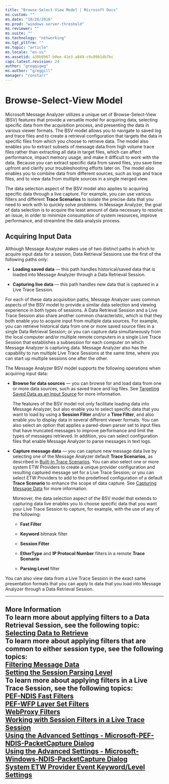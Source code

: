 ```yaml
---
title: "Browse-Select-View Model | Microsoft Docs"
ms.custom: ""
ms.date: "10/26/2016"
ms.prod: "windows-server-threshold"
ms.reviewer: ""
ms.suite: ""
ms.technology: "networking"
ms.tgt_pltfrm: ""
ms.topic: "article"
ms.locale: "en-us"
ms.assetid: a30b8967-b0ee-41e3-a849-c9c89b1db7bc
caps.latest.revision: 24
author: "greggigwg"
ms.author: "greggill"
manager: "ronstarr"
---
```

# Browse-Select-View Model
Microsoft Message Analyzer utilizes a unique set of Browse-Select-View (BSV) features that provide a versatile model for acquiring data, selecting specific data from the acquisition process, and presenting the data in various viewer formats. The BSV model allows you to navigate to saved log and trace files and to create a retrieval configuration that targets the data in specific files from which you choose to retrieve data. The model also enables you to extract subsets of message data from high volume trace files rather than extracting all data in target files, which can affect performance, impact memory usage, and make it difficult to work with the data.  Because you can extract specific data from saved files, you save time upfront and clarify your troubleshooting efforts later on. The model also enables you to combine data from different sources, such as logs and trace files, and to view data from multiple sources in a single merged view.  
  
 The data selection aspect of the BSV model also applies to acquiring specific data through a live capture. For example, you can use various filters and different **Trace Scenarios** to isolate the precise data that you need to work with to quickly solve problems. In Message Analyzer, the goal of data selection is to acquire the least amount of data necessary to resolve an issue, in order to minimize consumption of system resources, improve performance, and streamline the data analysis process.  
  
## Acquiring Input Data  
 Although Message Analyzer makes use of two distinct paths in which to acquire input data for a session, Data Retrieval Sessions use the first of the following paths only:  
  
-   **Loading saved data** — this path handles historical/saved data that is loaded into Message Analyzer through a Data Retrieval Session.  
  
-   **Capturing live data** — this path handles new data that is captured in a Live Trace Session.  
  
 For each of these data acquisition paths, Message Analyzer uses common aspects of the BSV model to provide a similar data selection and viewing experience in both types of sessions. A Data Retrieval Session and a Live Trace Session also share another common characteristic, which is that they both enable you to acquire input from multiple data sources. For example, you can retrieve historical data from one or more saved source files in a single Data Retrieval Session; or you can capture data simultaneously from the local computer and/or multiple remote computers in a single Live Trace Session that establishes a subsession for each computer on which Message Analyzer is capturing data. Message Analyzer also has the capability to run multiple Live Trace Sessions at the same time, where you can start up multiple sessions one after the other.  
  
 The Message Analyzer BSV model supports the following operations when acquiring input data:  
  
-   **Browse for data sources** — you can browse for and load data from one or more data sources, such as saved trace and log files.  See [Targeting Saved Data as an Input Source](targeting-saved-data-as-an-input-source.md) for more information.  
  
     The features of the BSV model not only facilitate loading data into Message Analyzer, but also enable you to select specific data that you want to load by using a **Session Filter** and/or a **Time Filter**, and also enable you to display data in several different viewer formats. You can also select an option that applies a pared-down parser set to input files that have truncated messages to improve performance and limit the types of messages retrieved. In addition, you can select configuration files that enable Message Analyzer to parse messages in text logs.  
  
-   **Capture message data** — you can capture new message data live by selecting one of the Message Analyzer default **Trace Scenarios**, as described in [Built-In Trace Scenarios](built-in-trace-scenarios.md). You can also select one or more system ETW Providers to create a unique provider configuration and resulting captured message set for a Live Trace Session; or you can select ETW Providers to add to the predefined configuration of a default **Trace Scenario** to enhance the scope of data capture. See [Capturing Message Data](capturing-message-data.md) for more information.  
  
     Moreover, the data selection aspect of the BSV model that extends to capturing data live enables you to choose specific data that you want your Live Trace Session to capture, for example, with the use of any of the following:  
  
    -   **Fast Filter**  
  
    -   **Keyword** bitmask filter  
  
    -   **Session Filter**  
  
    -   **EtherType** and **IP Protocol Number** filters in a remote **Trace Scenario**  
  
    -   **Parsing Level** filter  
  
 You can also view data from a Live Trace Session in the exact same presentation formats that you can apply to data that you load into Message Analyzer through a Data Retrieval Session.  
  
---  
  
 **More Information**   
 **To learn more** about applying filters to a Data Retrieval Session, see the following topic:  
[Selecting Data to Retrieve](selecting-data-to-retrieve.md)  
**To learn more** about applying filters that are common to either session type, see the following topics:   
[Filtering Message Data](filtering-message-data.md)  
[Setting the Session Parsing Level](setting-the-session-parsing-level.md)  
**To learn more** about applying filters in a Live Trace Session, see the following topics:  
[PEF-NDIS Fast Filters](pef-ndis-fast-filters.md)  
[PEF-WFP Layer Set Filters](pef-wfp-layer-set-filters.md)  
[WebProxy Filters](webproxy-filters.md)  
[Working with Session Filters in a Live Trace Session](working-with-session-filters-in-a-live-trace-session.md)  
[Using the Advanced Settings - Microsoft-PEF-NDIS-PacketCapture Dialog](using-the-advanced-settings-microsoft-pef-ndis-packetcapture-dialog.md)  
[Using the Advanced Settings - Microsoft-Windows-NDIS-PacketCapture Dialog](using-the-advanced-settings-microsoft-windows-ndis-packetcapture-dialog.md)  
[System ETW Provider Event Keyword/Level Settings](system-etw-provider-event-keyword-level-settings.md)  
---